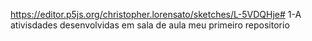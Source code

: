 https://editor.p5js.org/christopher.lorensato/sketches/L-5VDQHje# 1-A
ativisdades desenvolvidas em sala de aula 
meu primeiro repositorio 
